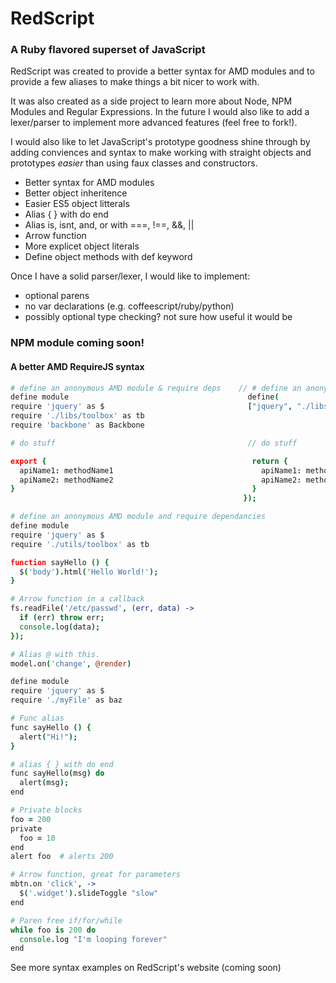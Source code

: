 # RedScript  
### A Ruby flavored superset of JavaScript

RedScript was created to provide a better syntax for AMD modules and to provide
a few aliases to make things a bit nicer to work with.

It was also created as a side project to learn more about Node, NPM Modules and Regular Expressions. In the future I would also like to add a
lexer/parser to implement more advanced features (feel free to fork!).

I would also like to let JavaScript's prototype goodness shine through by adding
conviences and syntax to make working with straight objects and prototypes
*easier* than using faux classes and constructors.

* Better syntax for AMD modules
* Better object inheritence
* Easier ES5 object litterals
* Alias { } with do end
* Alias is, isnt, and, or with ===, !==, &&, ||
* Arrow function
* More explicet object literals
* Define object methods with def keyword

Once I have a solid parser/lexer, I would like to implement:

* optional parens
* no var declarations (e.g. coffeescript/ruby/python)
* possibly optional type checking? not sure how useful it would be

### NPM module coming soon!


#### A better AMD RequireJS syntax
```coffeescript
# define an anonymous AMD module & require deps    // # define an anonymous AMD module & require deps
define module                                        define(
require 'jquery' as $                                ["jquery", "./libs/toolbox", "backbone"], function($,_,Backbone) {
require './libs/toolbox' as tb
require 'backbone' as Backbone                       

# do stuff                                           // do stuff

export {                                              return {
  apiName1: methodName1                                 apiName1: methodName1
  apiName2: methodName2                                 apiName2: methodName2 
}                                                     }       
                                                    });
```

```coffeescript
# define an anonymous AMD module and require dependancies
define module
require 'jquery' as $
require './utils/toolbox' as tb

function sayHello () {
  $('body').html('Hello World!');
}

# Arrow function in a callback
fs.readFile('/etc/passwd', (err, data) ->
  if (err) throw err;
  console.log(data);
});

# Alias @ with this.
model.on('change', @render)

```





```coffeescript
define module
require 'jquery' as $
require './myFile' as baz

# Func alias
func sayHello () {
  alert("Hi!");
}

# alias { } with do end
func sayHello(msg) do
  alert(msg);
end

# Private blocks
foo = 200
private
  foo = 10
end
alert foo  # alerts 200

# Arrow function, great for parameters
mbtn.on 'click', ->
  $('.widget').slideToggle "slow"
end

# Paren free if/for/while
while foo is 200 do
  console.log "I'm looping forever"
end

```

See more syntax examples on RedScript's website (coming soon)

